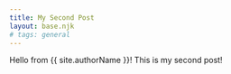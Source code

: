 ```yaml
---
title: My Second Post
layout: base.njk
# tags: general
---
```


Hello from {{ site.authorName }}! This is my second post!